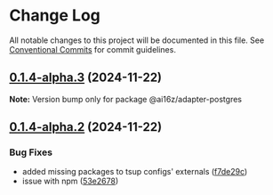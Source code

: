 # Change Log

All notable changes to this project will be documented in this file.
See [Conventional Commits](https://conventionalcommits.org) for commit guidelines.

## [0.1.4-alpha.3](https://github.com/oguzserdar/eliza/compare/v0.1.4-alpha.2...v0.1.4-alpha.3) (2024-11-22)

**Note:** Version bump only for package @ai16z/adapter-postgres





## [0.1.4-alpha.2](https://github.com/oguzserdar/eliza/compare/v0.0.10...v0.1.4-alpha.2) (2024-11-22)


### Bug Fixes

* added missing packages to tsup configs' externals ([f7de29c](https://github.com/oguzserdar/eliza/commit/f7de29cf2ed452e08fa68ebd44360f5bc5a3bf20))
* issue with npm ([53e2678](https://github.com/oguzserdar/eliza/commit/53e2678c162433e9276306c2912006afa9b66670))

